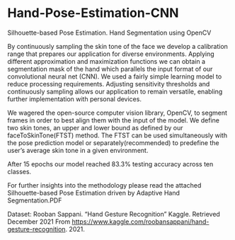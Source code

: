 # Hand-Pose-Estimation-CNN
Silhouette-based Pose Estimation.  Hand Segmentation using OpenCV

By continuously sampling the skin tone of the face we develop a calibration range that prepares our application for diverse environments. Applying different approximation and maximization functions we can obtain a segmentation mask of the hand which parallels the input format of our convolutional neural net (CNN). We used a fairly simple learning model to reduce processing requirements. Adjusting sensitivity thresholds and continuously sampling allows our application to remain versatile, enabling further implementation with personal devices.

We wagered the open-source computer vision library, OpenCV, to segment frames in order to best align them with the input of the model. We define two skin tones, an upper and lower bound as defined by our faceToSkinTone(FTST) method. The FTST can be used simultaneously with the pose prediction model or separately(recommended) to predefine the user’s average skin tone in a given environment.

After 15 epochs our model reached 83.3% testing accuracy across ten classes.

For further insights into the methodology please read the attached Silhouette-based Pose Estimation driven by Adaptive Hand Segmentation.PDF

Dataset: 
Rooban Sappani. “Hand Gesture Recognition” Kaggle. Retrieved December 2021
  From https://www.kaggle.com/roobansappani/hand-gesture-recognition. 2021.
